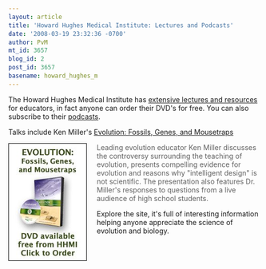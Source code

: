 ```yaml
---
layout: article
title: 'Howard Hughes Medical Institute: Lectures and Podcasts'
date: '2008-03-19 23:32:36 -0700'
author: PvM
mt_id: 3657
blog_id: 2
post_id: 3657
basename: howard_hughes_m
---
```

The Howard Hughes Medical Institute has [extensive lectures and resources](http://www.hhmi.org/biointeractive/index.html) for educators, in fact anyone can order their DVD's for free. You can also subscribe to their [podcasts](http://www.hhmi.org/biointeractive/podcast_popup.html).

Talks include Ken Miller's [Evolution: Fossils, Genes, and Mousetraps](http://www.hhmi.org/biointeractive/evolution/talks.html)

[<img src="/uploads/2008/miller_dvd_webad.jpg" alt="miller_dvd_webad.jpg" width="157" height="236" style="float: left; margin: 0 20px 20px 0;" class="mt-image-left" />](http://www.hhmi.org/biointeractive/ordermaterials.html)

> Leading evolution educator Ken Miller discusses the controversy surrounding the teaching of evolution, presents compelling evidence for evolution and reasons why "intelligent design" is not scientific. The presentation also features Dr. Miller's responses to questions from a live audience of high school students.


Explore the site, it's full of interesting information helping anyone appreciate the science of evolution and biology.
